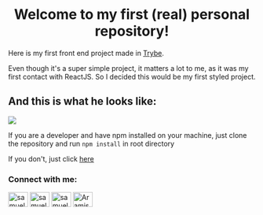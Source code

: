<h1 align="center">Welcome to my first (real) personal repository!</h1>
<p>Here is my first front end project made in <a href="https://github.com/betrybe">Trybe</a>.</p>
<p>Even though it's a super simple project, it matters a lot to me, as it was my first contact with ReactJS. So I decided this would be my first styled project.</p>
<h2>And this is what he looks like:</h2>

![](https://github.com/samuel5g/basic-react-solar-system/blob/main/giphy.gif)

<p>If you are a developer and have npm installed on your machine, just clone the repository and run <code>npm install</code> in root directory</p>
<p>If you don't, just click <a  href="https://basic-react-solar-system.vercel.app/">here</a></p>

<h3 align="left">Connect with me:</h3>
<p align="left">
<a href="https://twitter.com/samuel5g_" target="blank"><img align="center" src="https://raw.githubusercontent.com/rahuldkjain/github-profile-readme-generator/master/src/images/icons/Social/twitter.svg" alt="samuel5g_" height="30" width="40" /></a>
<a href="https://linkedin.com/in/samuel5g" target="blank"><img align="center" src="https://raw.githubusercontent.com/rahuldkjain/github-profile-readme-generator/master/src/images/icons/Social/linked-in-alt.svg" alt="samuel5g" height="30" width="40" /></a>
<a href="https://instagram.com/samuel5g_" target="blank"><img align="center" src="https://raw.githubusercontent.com/rahuldkjain/github-profile-readme-generator/master/src/images/icons/Social/instagram.svg" alt="samuel5g_" height="30" width="40" /></a>
<a href="https://discord.gg/Aramis#0804" target="blank"><img align="center" src="https://raw.githubusercontent.com/rahuldkjain/github-profile-readme-generator/master/src/images/icons/Social/discord.svg" alt="Aramis#0804" height="30" width="40" /></a>
</p>
